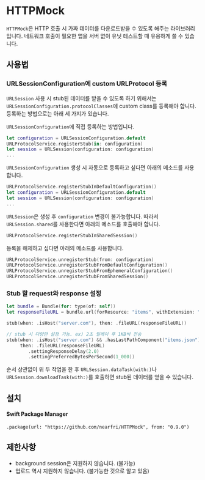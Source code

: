 # HTTPMock

`HTTPMock`은 HTTP 호출 시 가짜 데이터를 다운로드받을 수 있도록 해주는 라이브러리입니다.
네트워크 호출이 필요한 앱을 서버 없이 유닛 테스트할 때 유용하게 쓸 수 있습니다.

## 사용법

### URLSessionConfiguration에 custom URLProtocol 등록
`URLSession` 사용 시 stub된 데이터를 받을 수 있도록 하기 위해서는 `URLSessionConfiguration.protocolClasses`에
custom class를 등록해야 합니다. 등록하는 방법으로는 아래 세 가지가 있습니다.

`URLSessionConfiguration`에 직접 등록하는 방법입니다.
```swift
let configuration = URLSessionConfiguration.default
URLProtocolService.registerStub(in: configuration)
let session = URLSession(configuration: configuration)
...
```

`URLSessionConfiguration` 생성 시 자동으로 등록하고 싶다면 아래의 메소드를 사용합니다.
```swift
URLProtocolService.registerStubInDefaultConfiguration()
let configuration = URLSessionConfiguration.default
let session = URLSession(configuration: configuration)
...
```

`URLSession`은 생성 후 `configuration` 변경이 불가능합니다. 따라서 `URLSession.shared`를 사용한다면 아래의 메소드를 호출해야 합니다.
```swift
URLProtocolService.registerStubInSharedSession()
```

등록을 해제하고 싶다면 아래의 메소드를 사용합니다.
```swift
URLProtocolService.unregisterStub(from: configuration)
URLProtocolService.unregisterStubFromDefaultConfiguration()
URLProtocolService.unregisterStubFromEphemeralConfiguration()
URLProtocolService.unregisterStubFromSharedSession()
```

### Stub 할 request와 response 설정
```swift
let bundle = Bundle(for: type(of: self))
let responseFileURL = bundle.url(forResource: "items", withExtension: "json")!

stub(when: .isHost("server.com"), then: .fileURL(responseFileURL))

// stub 시 다양한 설정 가능. ex) 2초 딜레이 후 1KB씩 전송
stub(when: .isHost("server.com") && .hasLastPathComponent("items.json"),
     then: .fileURL(responseFileURL)
        .settingResponseDelay(2.0)
        .settingPreferredBytesPerSecond(1_000))

```

순서 상관없이 위 두 작업을 한 후 `URLSession.dataTask(with:)`나 `URLSession.downloadTask(with:)`를 호출하면 stub된 데이터를 얻을 수 있습니다.

## 설치

#### Swift Package Manager
```
.package(url: "https://github.com/nearfri/HTTPMock", from: "0.9.0")
```

## 제한사항
* background session은 지원하지 않습니다. (불가능)
* 업로드 역시 지원하지 않습니다. (불가능한 것으로 알고 있음)
